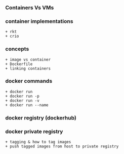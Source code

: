 ### Containers Vs VMs

### container implementations 
	+ rkt 
	+ crio

### concepts 
    + image vs container
    + Dockerfile
    + linking containers


### docker commands 

    + docker run 
    + docker run -p 
    + docker run -v
    + docker run --name 

### docker registry (dockerhub)

### docker private registry
    + tagging & how to tag images
    + push tagged images from host to private registry